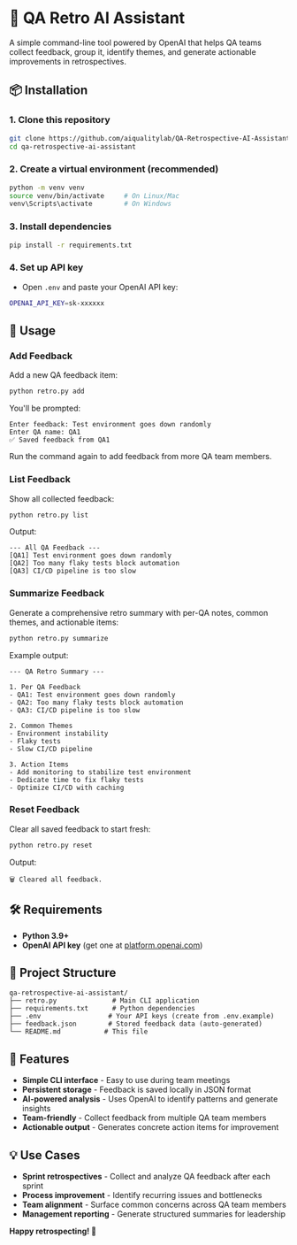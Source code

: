 # 🧪 QA Retro AI Assistant

A simple command-line tool powered by OpenAI that helps QA teams collect feedback, group it, identify themes, and generate actionable improvements in retrospectives.

## 📦 Installation

### 1. Clone this repository

```bash
git clone https://github.com/aiqualitylab/QA-Retrospective-AI-Assistant.git
cd qa-retrospective-ai-assistant
```

### 2. Create a virtual environment (recommended)

```bash
python -m venv venv
source venv/bin/activate     # On Linux/Mac
venv\Scripts\activate        # On Windows
```

### 3. Install dependencies

```bash
pip install -r requirements.txt
```

### 4. Set up API key

- Open `.env` and paste your OpenAI API key:

```bash
OPENAI_API_KEY=sk-xxxxxx
```

## 🚀 Usage

### Add Feedback

Add a new QA feedback item:

```bash
python retro.py add
```

You'll be prompted:

```
Enter feedback: Test environment goes down randomly
Enter QA name: QA1
✅ Saved feedback from QA1
```

Run the command again to add feedback from more QA team members.

### List Feedback

Show all collected feedback:

```bash
python retro.py list
```

Output:

```
--- All QA Feedback ---
[QA1] Test environment goes down randomly
[QA2] Too many flaky tests block automation
[QA3] CI/CD pipeline is too slow
```

### Summarize Feedback

Generate a comprehensive retro summary with per-QA notes, common themes, and actionable items:

```bash
python retro.py summarize
```

Example output:

```
--- QA Retro Summary ---

1. Per QA Feedback
- QA1: Test environment goes down randomly
- QA2: Too many flaky tests block automation  
- QA3: CI/CD pipeline is too slow

2. Common Themes
- Environment instability
- Flaky tests
- Slow CI/CD pipeline

3. Action Items
- Add monitoring to stabilize test environment
- Dedicate time to fix flaky tests
- Optimize CI/CD with caching
```

### Reset Feedback

Clear all saved feedback to start fresh:

```bash
python retro.py reset
```

Output:

```
🗑️ Cleared all feedback.
```

## 🛠 Requirements

- **Python 3.9+**
- **OpenAI API key** (get one at [platform.openai.com](https://platform.openai.com))

## 📁 Project Structure

```
qa-retrospective-ai-assistant/
├── retro.py              # Main CLI application
├── requirements.txt      # Python dependencies
├── .env                 # Your API keys (create from .env.example)
├── feedback.json        # Stored feedback data (auto-generated)
└── README.md           # This file
```

## 🎯 Features

- **Simple CLI interface** - Easy to use during team meetings
- **Persistent storage** - Feedback is saved locally in JSON format
- **AI-powered analysis** - Uses OpenAI to identify patterns and generate insights
- **Team-friendly** - Collect feedback from multiple QA team members
- **Actionable output** - Generates concrete action items for improvement

## 💡 Use Cases

- **Sprint retrospectives** - Collect and analyze QA feedback after each sprint
- **Process improvement** - Identify recurring issues and bottlenecks
- **Team alignment** - Surface common concerns across QA team members
- **Management reporting** - Generate structured summaries for leadership

**Happy retrospecting! 🎉**
